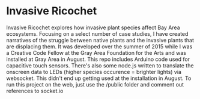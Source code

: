 # Invasive Ricochet
Invasive Ricochet explores how invasive plant species affect Bay Area ecosystems. Focusing on a select number of case studies, I have created narratives of the struggle between native plants and the invasive plants that are displacing them.
It was developed over the summer of 2015 while I was a Creative Code Fellow at the Gray Area Foundation for the Arts and was installed at Gray Area in August. This repo includes Arduino code used for capacitive touch sensors. There's also some node.js written to translate the onscreen data to LEDs (higher species occurence = brighter lights) via websocket. This didn't end up getting used at the installation in August. To run this project on the web, just use the /public folder and comment out references to socket.io